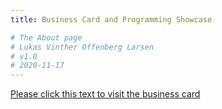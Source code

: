 ```yaml
---
title: Business Card and Programming Showcase

# The About page
# Lukas Vinther Offenberg Larsen
# v1.0
# 2020-11-17
---
```


[Please click this text to visit the business card](https://lvol98.github.io/business_card/#/)
